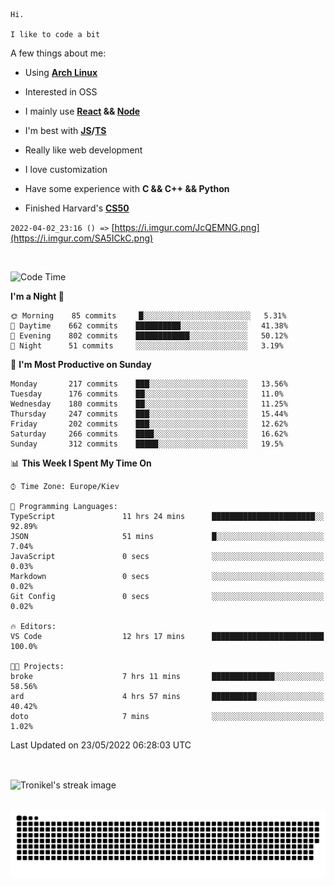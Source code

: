 ```
Hi.

I like to code a bit
```

A few things about me:

-   Using **[Arch Linux](https://archlinux.org/)**

-   Interested in OSS

-   I mainly use **[React](https://reactjs.org/) && [Node](https://nodejs.org/en/)**

-   I'm best with **[JS](https://www.javascript.com/)/[TS](https://www.typescriptlang.org/)**

-   Really like web development

-   I love customization

-   Have some experience with **C && C++ && Python**

-   Finished Harvard's **[CS50](https://cs50.harvard.edu)**

`2022-04-02_23:16 () =>` [https://i.imgur.com/JcQEMNG.png](https://i.imgur.com/SA5ICkC.png)

<br>

<!--START_SECTION:waka-->
![Code Time](http://img.shields.io/badge/Code%20Time-638%20hrs%2020%20mins-blue)

**I'm a Night 🦉** 

```text
🌞 Morning    85 commits     █░░░░░░░░░░░░░░░░░░░░░░░░   5.31% 
🌆 Daytime    662 commits    ██████████░░░░░░░░░░░░░░░   41.38% 
🌃 Evening    802 commits    ████████████░░░░░░░░░░░░░   50.12% 
🌙 Night      51 commits     ░░░░░░░░░░░░░░░░░░░░░░░░░   3.19%

```
📅 **I'm Most Productive on Sunday** 

```text
Monday       217 commits    ███░░░░░░░░░░░░░░░░░░░░░░   13.56% 
Tuesday      176 commits    ██░░░░░░░░░░░░░░░░░░░░░░░   11.0% 
Wednesday    180 commits    ██░░░░░░░░░░░░░░░░░░░░░░░   11.25% 
Thursday     247 commits    ███░░░░░░░░░░░░░░░░░░░░░░   15.44% 
Friday       202 commits    ███░░░░░░░░░░░░░░░░░░░░░░   12.62% 
Saturday     266 commits    ████░░░░░░░░░░░░░░░░░░░░░   16.62% 
Sunday       312 commits    █████░░░░░░░░░░░░░░░░░░░░   19.5%

```


📊 **This Week I Spent My Time On** 

```text
⌚︎ Time Zone: Europe/Kiev

💬 Programming Languages: 
TypeScript               11 hrs 24 mins      ███████████████████████░░   92.89% 
JSON                     51 mins             █░░░░░░░░░░░░░░░░░░░░░░░░   7.04% 
JavaScript               0 secs              ░░░░░░░░░░░░░░░░░░░░░░░░░   0.03% 
Markdown                 0 secs              ░░░░░░░░░░░░░░░░░░░░░░░░░   0.02% 
Git Config               0 secs              ░░░░░░░░░░░░░░░░░░░░░░░░░   0.02%

🔥 Editors: 
VS Code                  12 hrs 17 mins      █████████████████████████   100.0%

🐱‍💻 Projects: 
broke                    7 hrs 11 mins       ██████████████░░░░░░░░░░░   58.56% 
ard                      4 hrs 57 mins       ██████████░░░░░░░░░░░░░░░   40.42% 
doto                     7 mins              ░░░░░░░░░░░░░░░░░░░░░░░░░   1.02%

```


 Last Updated on 23/05/2022 06:28:03 UTC
<!--END_SECTION:waka-->

<br>

<p><img align="center" src="https://github-readme-streak-stats.herokuapp.com/?user=Tronikelis&theme=dark" alt="Tronikel's streak image" /></p>

<br>

<img title="" src="https://raw.githubusercontent.com/Tronikelis/Tronikelis/output/github-contribution-grid-snake.svg" alt="very cool snake thingey" data-align="left">
